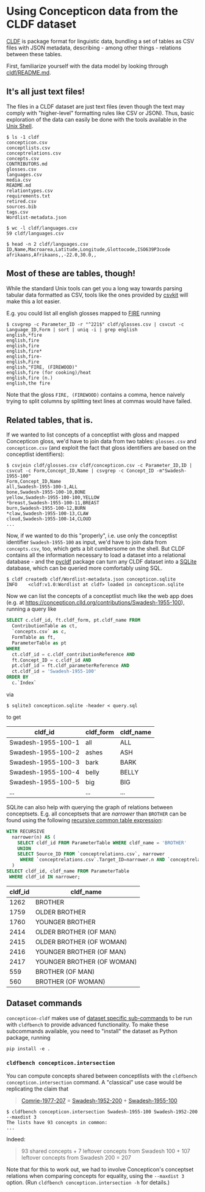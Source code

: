 # Using Concepticon data from the CLDF dataset

[CLDF](https://cldf.clld.org) is package format for linguistic data, bundling a set of tables as CSV files
with JSON metadata, describing - among other things - relations between these tables.

First, familiarize yourself with the data model by looking through [cldf/README.md](../cldf/README.md).


## It's all just text files!

The files in a CLDF dataset are just text files (even though the text may comply with "higher-level" formatting
rules like CSV or JSON). Thus, basic exploration of the data can easily be done with the tools available in the
[Unix Shell](https://swcarpentry.github.io/shell-novice/).

```shell
$ ls -1 cldf
concepticon.csv
conceptlists.csv
conceptrelations.csv
concepts.csv
CONTRIBUTORS.md
glosses.csv
languages.csv
media.csv
README.md
relationtypes.csv
requirements.txt
retired.csv
sources.bib
tags.csv
Wordlist-metadata.json
```

```shell
$ wc -l cldf/languages.csv 
59 cldf/languages.csv
```

```shell
$ head -n 2 cldf/languages.csv 
ID,Name,Macroarea,Latitude,Longitude,Glottocode,ISO639P3code
afrikaans,Afrikaans,,-22.0,30.0,,
```


## Most of these are tables, though!

While the standard Unix tools can get you a long way towards parsing tabular data formatted as CSV, tools like the
ones provided by [csvkit](https://csvkit.readthedocs.io/en/latest/) will make this a lot easier.

E.g. you could list all english glosses mapped to [FIRE](https://concepticon.clld.org/parameters/221) running
```shell
$ csvgrep -c Parameter_ID -r "^221$" cldf/glosses.csv | csvcut -c Language_ID,Form | sort | uniq -i | grep english
english,*fire
english,fire
english,fire 
english,fire*
english,fire-
english,Fire
english,"FIRE, (FIREWOOD)"
english,fire (for cooking)/heat
english,fire (n.)
english,the fire
```

Note that the gloss `FIRE, (FIREWOOD)` contains a comma, hence naively trying to split columns by splitting text lines
at commas would have failed.


## Related tables, that is.

If we wanted to list concepts of a conceptlist with gloss and mapped Concepticon gloss, we'd have to join data from
two tables: `glosses.csv` and `concepticon.csv` (and exploit the fact that gloss identifiers are based on the 
conceptlist identifiers):

```shell
$ csvjoin cldf/glosses.csv cldf/concepticon.csv -c Parameter_ID,ID | csvcut -c Form,Concept_ID,Name | csvgrep -c Concept_ID -m"Swadesh-1955-100"
Form,Concept_ID,Name
all,Swadesh-1955-100-1,ALL
bone,Swadesh-1955-100-10,BONE
yellow,Swadesh-1955-100-100,YELLOW
*breast,Swadesh-1955-100-11,BREAST
burn,Swadesh-1955-100-12,BURN
*claw,Swadesh-1955-100-13,CLAW
cloud,Swadesh-1955-100-14,CLOUD
...
```

Now, if we wanted to do this "properly", i.e. use only the conceptlist identifier `Swadesh-1955-100` as input, we'd
have to join data from `concepts.csv`, too, which gets a bit cumbersome on the shell. But CLDF contains all the
information necessary to load a dataset into a relational database - and the [pycldf](https://github.com/cldf/pycldf)
package can turn any CLDF dataset into a [SQLite](https://sqlite.com/index.html) database, which can be queried
more comfortably using SQL.

```shell
$ cldf createdb cldf/Wordlist-metadata.json concepticon.sqlite
INFO    <cldf:v1.0:Wordlist at cldf> loaded in concepticon.sqlite
```

Now we can list the concepts of a conceptlist much like the web app does 
(e.g. at https://concepticon.clld.org/contributions/Swadesh-1955-100), running a query like
```sql
SELECT c.cldf_id, ft.cldf_form, pt.cldf_name FROM
  ContributionTable as ct,
  `concepts.csv` as c,
  FormTable as ft,
  ParameterTable as pt
WHERE
  ct.cldf_id = c.cldf_contributionReference AND
  ft.Concept_ID = c.cldf_id AND
  pt.cldf_id = ft.cldf_parameterReference AND
  ct.cldf_id = 'Swadesh-1955-100'
ORDER BY
  c.`Index`
```
via
```shell
$ sqlite3 concepticon.sqlite -header < query.sql
```
to get

cldf_id|cldf_form|cldf_name
--- | --- | ---
Swadesh-1955-100-1|all|ALL
Swadesh-1955-100-2|ashes|ASH
Swadesh-1955-100-3|bark|BARK
Swadesh-1955-100-4|belly|BELLY
Swadesh-1955-100-5|big|BIG
... | ... | ...

SQLite can also help with querying the graph of relations between conceptsets. E.g. all conceptsets that are *narrower*
than `BROTHER` can be found using the following [recursive common table expression](https://www.sqlite.org/lang_with.html#recursivecte):
```sql
WITH RECURSIVE
  narrower(n) AS (
    SELECT cldf_id FROM ParameterTable WHERE cldf_name = 'BROTHER'
    UNION
    SELECT Source_ID FROM `conceptrelations.csv`, narrower
     WHERE `conceptrelations.csv`.Target_ID=narrower.n AND `conceptrelations.csv`.Relation_ID = 'broader'
  )
SELECT cldf_id, cldf_name FROM ParameterTable
 WHERE cldf_id IN narrower;
```

cldf_id|cldf_name
--- | ---
1262|BROTHER
1759|OLDER BROTHER
1760|YOUNGER BROTHER
2414|OLDER BROTHER (OF MAN)
2415|OLDER BROTHER (OF WOMAN)
2416|YOUNGER BROTHER (OF MAN)
2417|YOUNGER BROTHER (OF WOMAN)
559|BROTHER (OF MAN)
560|BROTHER (OF WOMAN)


## Dataset commands

`concepticon-cldf` makes use of [dataset specific sub-commands](https://github.com/cldf/cldfbench/blob/master/src/cldfbench/commands/README.md#dataset-specific-commands)
to be run with `cldfbench` to provide advanced functionality. To make these subcommands available, you need to
"install" the dataset as Python package, running
```shell
pip install -e .
```

### `cldfbench concepticon.intersection`

You can compute concepts shared between conceptlists with the `cldfbench concepticon.intersection` command.
A "classical" use case would be replicating the claim that

> [Comrie-1977-207](https://concepticon.clld.org/contributions/Comrie-1977-207) = [Swadesh-1952-200](https://concepticon.clld.org/contributions/Swadesh-1952-200) + [Swadesh-1955-100](https://concepticon.clld.org/contributions/Swadesh-1955-100)

```shell
$ cldfbench concepticon.intersection Swadesh-1955-100 Swadesh-1952-200 --maxdist 3
The lists have 93 concepts in common:
...
```

Indeed:

> 93 shared concepts + 7 leftover concepts from Swadesh 100 + 107 leftover concepts from Swadesh 200 = 207

Note that for this to work out, we had to involve Concepticon's conceptset relations when comparing concepts
for equality, using the `--maxdist 3` option. (Run `cldfbench concepticon.intersection -h` for details.)
